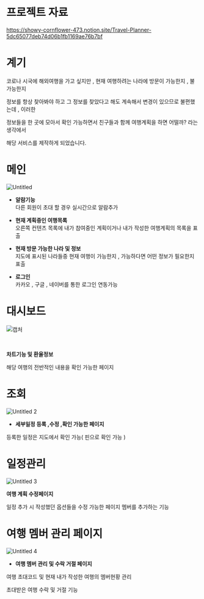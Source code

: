 # 프로젝트 자료 
https://showy-cornflower-473.notion.site/Travel-Planner-5dc65077deb74d06b1fb1169ae76b7bf

# 계기

코로나 시국에 해외여행을 가고 싶지만 , 현재 여행하려는 나라에 방문이 가능한지 , 불가능한지

정보를 항상 찾아봐야 하고 그 정보를 찾았다고 해도 계속해서 변경이 있으므로 불편했는데 , 이러한 

정보들을 한 곳에 모아서 확인 가능하면서 친구들과 함께 여행계획을 하면 어떨까? 라는 생각에서 

해당 서비스를 제작하게 되었습니다.

# **메인**
![Untitled](https://user-images.githubusercontent.com/65999018/186151673-472a4a93-4eef-432e-96f1-a7b7a6deb345.png)



- **알람기능** </br>
다른 회원이 초대 할 경우 실시간으로 알람추가

- **현재 계획중인 여행목록** </br>
오른쪽 컨텐츠 목록에 내가 참여중인 계획이거나 내가 작성한 여행계획의 목록을 표출

- **현재 방문 가능한 나라 및 정보** </br>
지도에 표시된 나라들중 현재 여행이 가능한지 , 가능하다면 어떤 정보가 필요한지 표출

- **로그인** </br>
카카오 , 구글 , 네이버를 통한 로그인 연동가능

# **대시보드**

![캡처](https://user-images.githubusercontent.com/65999018/187058341-b9884d25-4575-48ad-b524-5bae016b1c43.PNG)

</br>

**차트기능 및 환율정보**

해당 여행의 전반적인 내용을 확인 가능한 페이지

# 조회

![Untitled 2](https://user-images.githubusercontent.com/65999018/186151808-3cf63578-cdf0-4bea-9a34-9addd662b41e.png)
</br>

 - **세부일정 등록 ,수정 ,확인 가능한 페이지**

등록한 일정은 지도에서 확인 가능( 핀으로 확인 가능 )
</br>

# 일정관리

![Untitled 3](https://user-images.githubusercontent.com/65999018/186152344-bfb25479-5f8f-4c9c-9be6-027183371dcd.png)



**여행 계획 수정페이지** 

일정 추가 시 작성했던 옵션들을 수정 가능한 페이지
멤버를 추가하는 기능
</br>
# 여행 멤버 관리 페이지

![Untitled 4](https://user-images.githubusercontent.com/65999018/186152226-84d39843-4d06-4404-822f-5be211429ad9.png)


 - **여행 멤버 관리 및 수락 거절 페이지**

여행 초대코드 및 현재 내가 작성한 여행의 멤버현황 관리

초대받은 여행 수락 및 거절 기능
